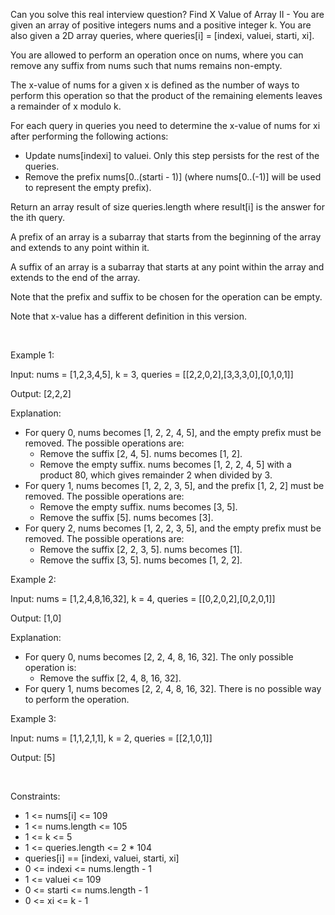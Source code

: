 Can you solve this real interview question? Find X Value of Array II - You are given an array of positive integers nums and a positive integer k. You are also given a 2D array queries, where queries[i] = [indexi, valuei, starti, xi].

You are allowed to perform an operation once on nums, where you can remove any suffix from nums such that nums remains non-empty.

The x-value of nums for a given x is defined as the number of ways to perform this operation so that the product of the remaining elements leaves a remainder of x modulo k.

For each query in queries you need to determine the x-value of nums for xi after performing the following actions:

 * Update nums[indexi] to valuei. Only this step persists for the rest of the queries.
 * Remove the prefix nums[0..(starti - 1)] (where nums[0..(-1)] will be used to represent the empty prefix).

Return an array result of size queries.length where result[i] is the answer for the ith query.

A prefix of an array is a subarray that starts from the beginning of the array and extends to any point within it.

A suffix of an array is a subarray that starts at any point within the array and extends to the end of the array.

Note that the prefix and suffix to be chosen for the operation can be empty.

Note that x-value has a different definition in this version.

 

Example 1:

Input: nums = [1,2,3,4,5], k = 3, queries = [[2,2,0,2],[3,3,3,0],[0,1,0,1]]

Output: [2,2,2]

Explanation:

 * For query 0, nums becomes [1, 2, 2, 4, 5], and the empty prefix must be removed. The possible operations are:
   * Remove the suffix [2, 4, 5]. nums becomes [1, 2].
   * Remove the empty suffix. nums becomes [1, 2, 2, 4, 5] with a product 80, which gives remainder 2 when divided by 3.
 * For query 1, nums becomes [1, 2, 2, 3, 5], and the prefix [1, 2, 2] must be removed. The possible operations are:
   * Remove the empty suffix. nums becomes [3, 5].
   * Remove the suffix [5]. nums becomes [3].
 * For query 2, nums becomes [1, 2, 2, 3, 5], and the empty prefix must be removed. The possible operations are:
   * Remove the suffix [2, 2, 3, 5]. nums becomes [1].
   * Remove the suffix [3, 5]. nums becomes [1, 2, 2].

Example 2:

Input: nums = [1,2,4,8,16,32], k = 4, queries = [[0,2,0,2],[0,2,0,1]]

Output: [1,0]

Explanation:

 * For query 0, nums becomes [2, 2, 4, 8, 16, 32]. The only possible operation is:
   * Remove the suffix [2, 4, 8, 16, 32].
 * For query 1, nums becomes [2, 2, 4, 8, 16, 32]. There is no possible way to perform the operation.

Example 3:

Input: nums = [1,1,2,1,1], k = 2, queries = [[2,1,0,1]]

Output: [5]

 

Constraints:

 * 1 <= nums[i] <= 109
 * 1 <= nums.length <= 105
 * 1 <= k <= 5
 * 1 <= queries.length <= 2 * 104
 * queries[i] == [indexi, valuei, starti, xi]
 * 0 <= indexi <= nums.length - 1
 * 1 <= valuei <= 109
 * 0 <= starti <= nums.length - 1
 * 0 <= xi <= k - 1